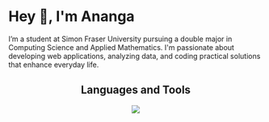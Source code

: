 # Hey 👋, I'm Ananga

I’m a student at Simon Fraser University pursuing a double major in Computing Science and Applied Mathematics. I'm passionate about developing web applications, analyzing data, and coding practical solutions that enhance everyday life.


<h2 align="center"> Languages and Tools</h2>
<p align="center">
  <a href="https://skillicons.dev">
    <img src="https://skillicons.dev/icons?i=java,c,cpp,python,r,html,css,javascript,typescript,react,nextjs,tailwind,bootstrap,nodejs,expressjs,postgres,aws,docker,d3,pytorch,sklearn,&theme=dark&perline=11" />
  </a>
</p>
